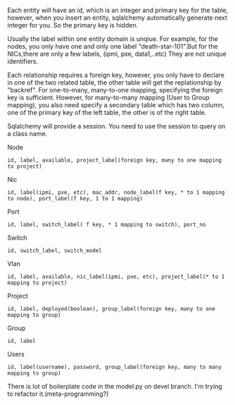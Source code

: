Each entity will have an id, which is an integer and primary key for the table, however, when you insert an entity, sqlalchemy automatically generate next integer for you. So the primary key is hidden.


Usually the label within one entity domain is unqiue. For example, for the nodes, you only have one and only one label "death-star-101".But for the NICs,there are only a few labels, (ipmi, pxe, data1,..etc) They are not unique identifiers.


Each relationship requires a foreign key, however, you only have to declare in one of the two related table, the other table will get the replationship by "backref". For one-to-many, many-to-one mapping, specifying the foreign key is sufficient. However, for many-to-many mapping (User to Group mapping), you also need specify a secondary table which has two column, one of the primary key of the left table, the other is of the right table. 


Sqlalchemy will provide a session. You need to use the session to query on a class name. 

Node

    id, label, available, project_label(foreign key, many to one mapping to project)
    
Nic

    id, label(ipmi, pxe, etc), mac_addr, node_label(f key, * to 1 mapping to node), port_label(f key, 1 to 1 mapping)


Port

    id, label, switch_label( f key, * 1 mapping to switch), port_no
    
Switch

    id, switch_label, switch_model

Vlan

    id, label, available, nic_label(ipmi, pxe, etc), project_label(* to 1 mapping to project)
    
Project

    id, label, deployed(boolean), group_label(foreign key, many to one mapping to group)


Group

    id, label


Users

    id, label(username), password, group_label(foreign key, many to many mapping to group)






There is lot of boilerplate code in the model.py on devel branch. I'm trying to refactor it.(meta-programming?)
